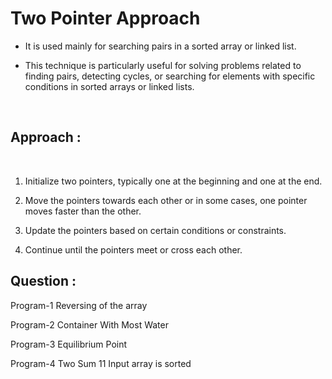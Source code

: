 # Two Pointer Approach


-   It is used mainly for searching pairs in a sorted array or linked list.

-  This technique is particularly useful for solving problems related to finding pairs, detecting cycles, or searching for elements with specific conditions in sorted arrays or linked lists.
<br>

## Approach :
<br>

1. Initialize two pointers, typically one at the beginning and one at the end.

2. Move the pointers towards each other or in some cases, one pointer moves faster than the other.

3. Update the pointers based on certain conditions or constraints.

4. Continue until the pointers meet or cross each other.

## Question :

Program-1 Reversing of the array

Program-2 Container With Most Water

Program-3 Equilibrium Point

Program-4 Two Sum 11 Input array is sorted

